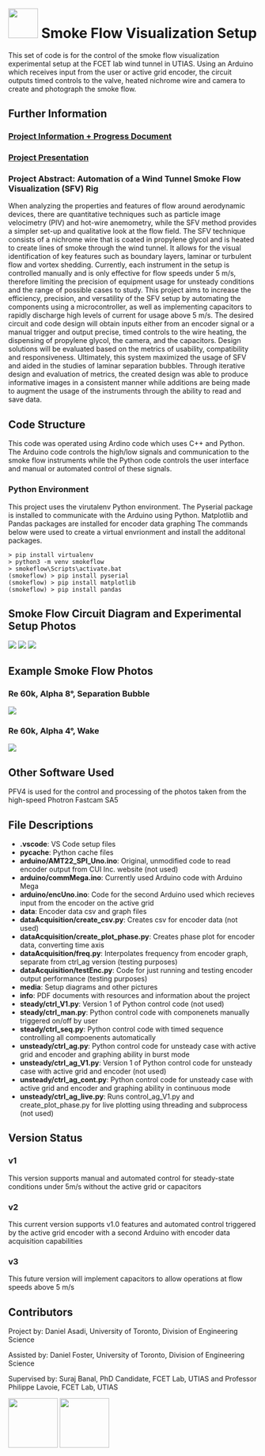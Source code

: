 # <img src= "media/FCET_Logo.png" height = "60"> Smoke Flow Visualization Setup
This set of code is for the control of the smoke flow visualization experimental setup at the FCET lab wind tunnel in UTIAS. 
Using an Arduino which receives input from the user or active grid encoder, the circuit outputs timed controls to the valve, heated nichrome wire and camera to create and photograph the smoke flow.

## Further Information
### [Project Information + Progress Document](https://docs.google.com/document/d/1TpjQxDYd5ZbAC--HKGrwxiYLXjzm-MVlI9GUeiGMbgY/edit?usp=sharing)
### [Project Presentation](https://docs.google.com/presentation/d/1Sq_wyhLVnCP48-y7gE646tIXf9qmjQ5rv_RyZEfXHPY/edit?usp=sharing)

### Project Abstract: Automation of a Wind Tunnel Smoke Flow Visualization (SFV) Rig
When analyzing the properties and features of flow around aerodynamic devices, there are quantitative techniques such as particle image velocimetry (PIV) and hot-wire anemometry, while the SFV method provides a simpler set-up and qualitative look at the flow field. The SFV technique consists of a nichrome wire that is coated in propylene glycol and is heated to create lines of smoke through the wind tunnel. It allows for the visual identification of key features such as boundary layers, laminar or turbulent flow and vortex shedding. Currently, each instrument in the setup is controlled manually and is only effective for flow speeds under 5 m/s, therefore limiting the precision of equipment usage for unsteady conditions and the range of possible cases to study. This project aims to increase the efficiency, precision, and versatility of the SFV setup by automating the components using a microcontroller, as well as implementing capacitors to rapidly discharge high levels of current for usage above 5 m/s. The desired circuit and code design will obtain inputs either from an encoder signal or a manual trigger and output precise, timed controls to the wire heating, the dispensing of propylene glycol, the camera, and the capacitors. Design solutions will be evaluated based on the metrics of usability, compatibility and responsiveness. Ultimately, this system maximized the usage of SFV and aided in the studies of laminar separation bubbles. Through iterative design and evaluation of metrics, the created design was able to produce informative images in a consistent manner while additions are being made to augment the usage of the instruments through the ability to read and save data.

## Code Structure
This code was operated using Ardino code which uses C++ and Python. The Arduino code controls the high/low signals and communication to the smoke flow instruments while the Python code controls the user interface and manual or automated control of these signals.

### Python Environment
This project uses the virutalenv Python environment. The Pyserial package is installed to communicate with the Arduino using Python. Matplotlib and Pandas packages are installed for encoder data graphing The commands below were used to create a virtual envrionment and install the additonal packages.
```
> pip install virtualenv
> python3 -m venv smokeflow
> smokeflow\Scripts\activate.bat
(smokeflow) > pip install pyserial
(smokeflow) > pip install matplotlib
(smokeflow) > pip install pandas
```
## Smoke Flow Circuit Diagram and Experimental Setup Photos
<img src= "media/SmokeFlowCircuit.jpg">
<img src= "media/SetupPhoto1.jpg">
<img src= "media/SetupPhoto2.jpg">

## Example Smoke Flow Photos
### Re 60k, Alpha 8°, Separation Bubble
<img src= "media/Re60kAlpha8SepBubble.png">

### Re 60k, Alpha 4°, Wake
<img src= "media/Re60kAlpha4Wake.png">

## Other Software Used
PFV4 is used for the control and processing of the photos taken from the high-speed Photron Fastcam SA5

## File Descriptions
* **.vscode**: VS Code setup files
* **__pycache__**: Python cache files
* **arduino/AMT22_SPI_Uno.ino**: Original, unmodified code to read encoder output from CUI Inc. website (not used)
* **arduino/commMega.ino**: Currently used Arduino code with Arduino Mega
* **arduino/encUno.ino**: Code for the second Arduino used which recieves input from the encoder on the active grid
* **data**: Encoder data csv and graph files
* **dataAcquisition/create_csv.py**: Creates csv for encoder data (not used)
* **dataAcquisition/create_plot_phase.py**: Creates phase plot for encoder data, converting time axis
* **dataAcquisition/freq.py**: Interpolates frequency from encoder graph, separate from ctrl_ag version (testing purposes)
* **dataAcquisition/testEnc.py**: Code for just running and testing encoder output performance (testing purposes)
* **media**: Setup diagrams and other pictures
* **info**: PDF documents with resources and information about the project
* **steady/ctrl_V1.py**: Version 1 of Python control code (not used)
* **steady/ctrl_man.py**: Python control code with componenets manually triggered on/off by user
* **steady/ctrl_seq.py**: Python control code with timed sequence controlling all compoenents automatically
* **unsteady/ctrl_ag.py**: Python control code for unsteady case with active grid and encoder and graphing ability in burst mode
* **unsteady/ctrl_ag_V1.py**: Version 1 of Python control code for unsteady case with active grid and encoder (not used)
* **unsteady/ctrl_ag_cont.py**: Python control code for unsteady case with active grid and encoder and graphing ability in continuous mode
* **unsteady/ctrl_ag_live.py**: Runs control_ag_V1.py and create_plot_phase.py for live plotting using threading and subprocess (not used)

## Version Status
### v1
This version supports manual and automated control for steady-state conditions under 5m/s without the active grid or capacitors
### v2
This current version supports v1.0 features and automated control triggered by the active grid encoder with a second Arduino with encoder data acquisition capabilities
### v3
This future version will implement capacitors to allow operations at flow speeds above 5 m/s

## Contributors
Project by: Daniel Asadi, University of Toronto, Division of Engineering Science

Assisted by: Daniel Foster, University of Toronto, Division of Engineering Science

Supervised by: Suraj Banal, PhD Candidate, FCET Lab, UTIAS and Professor Philippe Lavoie, FCET Lab, UTIAS

<img src= "media/UTIAS_FCET_Crest.jpg" height = "100"> <img src= "media/nserc.png" height = "100">
